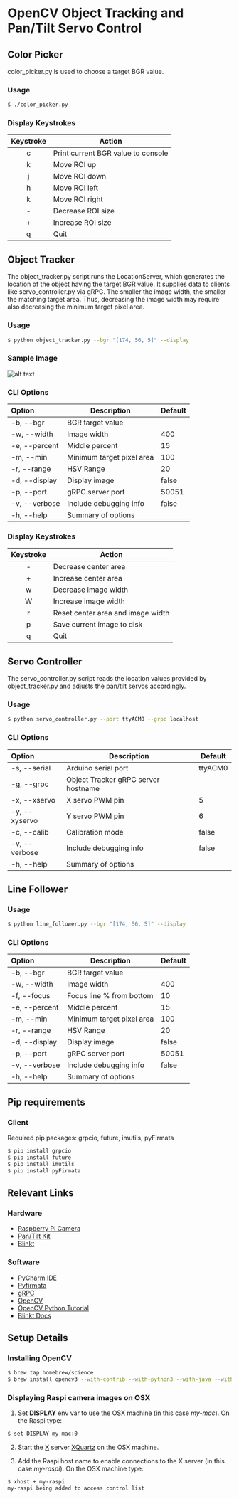 # OpenCV Object Tracking and Pan/Tilt Servo Control


## Color Picker 

color_picker.py is used to choose a target BGR value.

### Usage 

```bash
$ ./color_picker.py 
```

### Display Keystrokes

| Keystroke  | Action                                             |
|:----------:|----------------------------------------------------|
| c          | Print current BGR value to console                 |
| k          | Move ROI up                                        |
| j          | Move ROI down                                      |
| h          | Move ROI left                                      |
| k          | Move ROI right                                     |
| -          | Decrease ROI size                                  |
| +          | Increase ROI size                                  |
| q          | Quit                                               |


## Object Tracker

The object_tracker.py script runs the LocationServer, which generates 
the location of the object having the target BGR value. It supplies data to 
clients like servo_controller.py via gRPC. The smaller the image width, the smaller 
the matching target area. Thus, decreasing the image width may require also 
decreasing the minimum target pixel area.

### Usage 

```bash
$ python object_tracker.py --bgr "[174, 56, 5]" --display 
```

### Sample Image

![alt text](https://github.com/pambrose/opencv_object_tracking/raw/master/docs/target_img.png "Object Tracking")


### CLI Options

| Option         | Description                                        | Default |
|:---------------|----------------------------------------------------|---------|
| -b, --bgr      | BGR target value                                   |         |
| -w, --width    | Image width                                        | 400     |
| -e, --percent  | Middle percent                                     | 15      |
| -m, --min      | Minimum target pixel area                          | 100     |
| -r, --range    | HSV Range                                          | 20      |
| -d, --display  | Display image                                      | false   |
| -p, --port     | gRPC server port                                   | 50051   |
| -v, --verbose  | Include debugging info                             | false   |
| -h, --help     | Summary of options                                 |         |


### Display Keystrokes

| Keystroke  | Action                                             |
|:----------:|----------------------------------------------------|
| -          | Decrease center area                               |
| +          | Increase center area                               |
| w          | Decrease image width                               |
| W          | Increase image width                               |
| r          | Reset center area and image width                  |
| p          | Save current image to disk                         |
| q          | Quit                                               |


## Servo Controller

The servo_controller.py script reads the location values provided by object_tracker.py
and adjusts the pan/tilt servos accordingly.

### Usage 

```bash
$ python servo_controller.py --port ttyACM0 --grpc localhost
```

### CLI Options

| Option         | Description                                        | Default |
|:---------------|----------------------------------------------------|---------|
| -s, --serial   | Arduino serial port                                | ttyACM0 |
| -g, --grpc     | Object Tracker gRPC server hostname                |         |
| -x, --xservo   | X servo PWM pin                                    | 5       |
| -y, --xyservo  | Y servo PWM pin                                    | 6       |
| -c, --calib    | Calibration mode                                   | false   |
| -v, --verbose  | Include debugging info                             | false   |
| -h, --help     | Summary of options                                 |         |


## Line Follower

### Usage 

```bash
$ python line_follower.py --bgr "[174, 56, 5]" --display 
```

### CLI Options

| Option         | Description                                        | Default |
|:---------------|----------------------------------------------------|---------|
| -b, --bgr      | BGR target value                                   |         |
| -w, --width    | Image width                                        | 400     |
| -f, --focus    | Focus line % from bottom                           | 10      |
| -e, --percent  | Middle percent                                     | 15      |
| -m, --min      | Minimum target pixel area                          | 100     |
| -r, --range    | HSV Range                                          | 20      |
| -d, --display  | Display image                                      | false   |
| -p, --port     | gRPC server port                                   | 50051   |
| -v, --verbose  | Include debugging info                             | false   |
| -h, --help     | Summary of options                                 |         |

## Pip requirements

### Client

Required pip packages: grpcio, future, imutils, pyFirmata

```bash
$ pip install grpcio
$ pip install future
$ pip install imutils
$ pip install pyFirmata
```


## Relevant Links

### Hardware
* [Raspberry Pi Camera](https://www.adafruit.com/products/3099)
* [Pan/Tilt Kit](https://www.adafruit.com/product/1967)
* [Blinkt](https://www.adafruit.com/products/3195)

### Software
* [PyCharm IDE](https://www.jetbrains.com/pycharm/)
* [Pyfirmata](https://github.com/tino/pyFirmata)
* [gRPC](http://www.grpc.io/docs/tutorials/basic/python.html)
* [OpenCV](https://github.com/opencv/opencv)
* [OpenCV Python Tutorial](http://docs.opencv.org/3.0-beta/doc/py_tutorials/py_tutorials.html)
* [Blinkt Docs](http://docs.pimoroni.com/blinkt/)


## Setup Details

### Installing OpenCV

```bash
$ brew tap homebrew/science
$ brew install opencv3 --with-contrib --with-python3 --with-java --with-examples 
```

### Displaying Raspi camera images on OSX

1) Set **DISPLAY** env var to use the OSX machine (in this case *my-mac*). 
On the Raspi type:
```bash
$ set DISPLAY my-mac:0
```

2) Start the [X](https://en.wikipedia.org/wiki/X_Window_System) server [XQuartz](https://www.xquartz.org) 
on the OSX machine.

3) Add the Raspi host name to enable connections to the X server (in this case *my-raspi*). 
On the OSX machine type:
```bash
$ xhost + my-raspi
my-raspi being added to access control list
```
